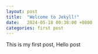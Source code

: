```yaml
---
layout: post
title:  "Welcome to Jekyll!"
date:   2024-05-18 00:38:00 +0800
categories: first post
---
```

This is my first post, Hello post